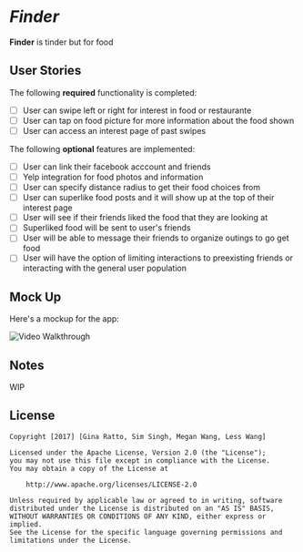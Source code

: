 # *Finder*

**Finder** is tinder but for food

## User Stories

The following **required** functionality is completed:

- [ ] User can swipe left or right for interest in food or restaurante 
- [ ] User can tap on food picture for more information about the food shown
- [ ] User can access an interest page of past swipes

The following **optional** features are implemented:

- [ ] User can link their facebook acccount and friends
- [ ] Yelp integration for food photos and information
- [ ] User can specify distance radius to get their food choices from
- [ ] User can superlike food posts and it will show up at the top of their interest page
- [ ] User will see if their friends liked the food that they are looking at
- [ ] Superliked food will be sent to user's friends
- [ ] User will be able to message their friends to organize outings to go get food
- [ ] User will have the option of limiting interactions to preexisting friends or interacting with the general user population

## Mock Up

Here's a mockup for the app:

<img src='http://i.imgur.com/KvO0vjq.png' title='Video Walkthrough' width='' alt='Video Walkthrough' />

## Notes

WIP

## License

    Copyright [2017] [Gina Ratto, Sim Singh, Megan Wang, Less Wang]

    Licensed under the Apache License, Version 2.0 (the "License");
    you may not use this file except in compliance with the License.
    You may obtain a copy of the License at

        http://www.apache.org/licenses/LICENSE-2.0

    Unless required by applicable law or agreed to in writing, software
    distributed under the License is distributed on an "AS IS" BASIS,
    WITHOUT WARRANTIES OR CONDITIONS OF ANY KIND, either express or implied.
    See the License for the specific language governing permissions and
    limitations under the License.
